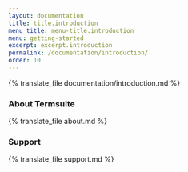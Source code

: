 ```yaml
---
layout: documentation
title: title.introduction
menu_title: menu-title.introduction
menu: getting-started
excerpt: excerpt.introduction
permalink: /documentation/introduction/
order: 10
---
```

{% translate_file documentation/introduction.md %}

### About Termsuite

{% translate_file about.md %}

### Support

{% translate_file support.md %}
